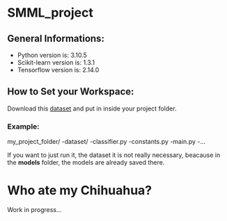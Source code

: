 # SMML_project

## General Informations:
- Python version is: 3.10.5
- Scikit-learn version is: 1.3.1
- Tensorflow version is: 2.14.0

## How to Set your Workspace:
Download this [dataset](https://www.kaggle.com/datasets/samuelcortinhas/muffin-vs-chihuahua-image-classification) and put in inside your project folder.

### Example:
my_project_folder/
-dataset/
-classifier.py
-constants.py
-main.py
-...

If you want to just run it, the dataset it is not really necessary, beacause in the **models** folder, the models are already saved there.

# Who ate my Chihuahua?
Work in progress...
